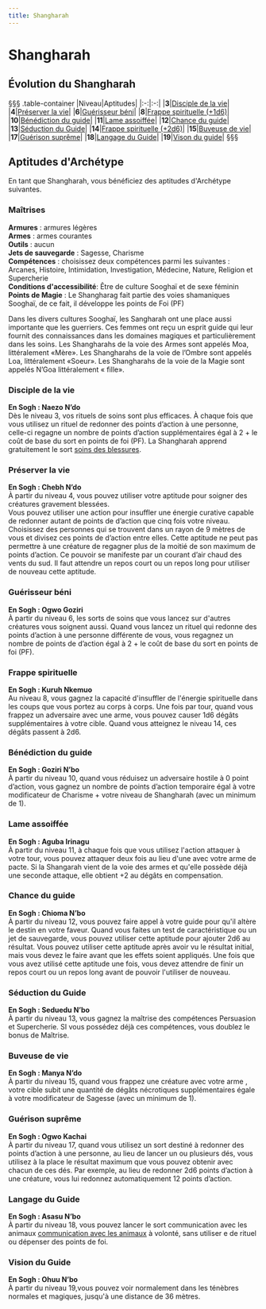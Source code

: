 ```yaml
---
title: Shangharah
---
```

# Shangharah

## Évolution du Shangharah
§§§ .table-container
|Niveau|Aptitudes|
|:-:|:-:|
|**3**|[Disciple de la vie](#disciple-de-la-vie)|
|**4**|[Préserver la vie](#preserver-la-vie)|
|**6**|[Guérisseur béni](#guerisseur-beni)|
|**8**|[Frappe spirituelle (+1d6)](#frappe-spirituelle)|
|**10**|[Bénédiction du guide](#benediction-du-guide)|
|**11**|[Lame assoiffée](#lame-assoiffee)|
|**12**|[Chance du guide](#chance-du-guide)|
|**13**|[Séduction du Guide](#seduction-du-guide)|
|**14**|[Frappe spirituelle (+2d6)](#frappe-spirituelle)|
|**15**|[Buveuse de vie](#buveuse-de-vie)|
|**17**|[Guérison suprême](#guerison-supreme)|
|**18**|[Langage du Guide](#langage-du-guide)|
|**19**|[Vison du guide](#vision-du-guide)|
§§§

## Aptitudes d'Archétype
En tant que Shangharah, vous bénéficiez des aptitudes d'Archétype suivantes.

### Maîtrises
**Armures** : armures légères  
**Armes** : armes courantes  
**Outils** : aucun  
**Jets de sauvegarde** : Sagesse, Charisme  
**Compétences** : choisissez deux compétences parmi les suivantes : Arcanes, Histoire, Intimidation, Investigation, Médecine, Nature, Religion et Supercherie  
**Conditions d'accessibilité**: Être de culture Sooghaï et de sexe féminin  
**Points de Magie** : Le Shangharag fait partie des voies shamaniques Sooghaï, de ce fait, il développe les points de Foi (PF)  

Dans les divers cultures Sooghaï, les Sangharah ont une place aussi importante que les guerriers. Ces femmes ont reçu un esprit guide qui leur fournit des connaissances dans les domaines magiques et particulièrement dans les soins. Les Shangharahs de la voie des Armes sont appelés Moa, littéralement «Mère». Les Shangharahs de la voie de l’Ombre sont appelés Loa, littéralement «Soeur». Les Shangharahs de la voie de la Magie sont appelés N’Goa littéralement « fille».  


### Disciple de la vie
**En Sogh : Naezo N’do**  
Dès le niveau 3, vos rituels de soins sont plus efficaces. À chaque fois que vous utilisez un rituel de redonner des points d’action à une personne, celle-ci regagne un nombre de points d’action supplémentaires égal à 2 + le coût de base du sort en points de foi (PF). La Shangharah apprend gratuitement le sort [soins des blessures](/grimoire/soin-des-blessures).

### Préserver la vie
**En Sogh : Chebh N’do**  
À partir du niveau 4, vous pouvez utiliser votre aptitude pour soigner des créatures gravement blessées.  
Vous pouvez utiliser une action pour insuffler une énergie curative capable de redonner autant de points de d’action que cinq fois votre niveau. Choisissez des personnes qui se trouvent dans un rayon de 9 mètres de vous et divisez ces points de d’action entre elles. Cette aptitude ne peut pas permettre à une créature de regagner plus de la moitié de son maximum de points d’action. Ce pouvoir se manifeste par un courant d’air chaud des vents du sud. Il faut attendre un repos court ou un repos long pour utiliser de nouveau cette aptitude.  

### Guérisseur béni
**En Sogh : Ogwo Goziri**  
À partir du niveau 6, les sorts de soins que vous lancez sur d'autres créatures vous soignent aussi. Quand vous lancez un rituel qui redonne des points d’action à une personne différente de vous, vous regagnez un nombre de points de d’action égal à 2 + le coût de base du sort en points de foi (PF).  

### Frappe spirituelle
**En Sogh :  Kuruh Nkemuo**  
Au niveau 8, vous gagnez la capacité d'insuffler de l'énergie spirituelle dans les coups que vous portez au corps à corps. Une fois par tour, quand vous frappez un adversaire avec une arme, vous pouvez causer 1d6 dégâts supplémentaires à votre cible. Quand vous atteignez le niveau 14, ces dégâts passent à 2d6.  

### Bénédiction du guide  
**En Sogh : Goziri N’bo**  
À partir du niveau 10, quand vous réduisez un adversaire hostile à 0 point d’action, vous gagnez un nombre de points d’action temporaire égal à votre modificateur de Charisme + votre niveau de Shangharah (avec un minimum de 1).  


### Lame assoiffée
**En Sogh : Aguba Irinagu**  
À partir du niveau 11, à chaque fois que vous utilisez l'action attaquer à votre tour, vous pouvez attaquer deux fois au lieu d'une avec votre arme de pacte. Si la Shangarah vient de la voie des armes et qu'elle possède déjà une seconde attaque, elle obtient +2 au dégâts en compensation.  

### Chance du guide  
**En Sogh : Chioma N’bo**  
À partir du niveau 12, vous pouvez faire appel à votre guide pour qu'il altère le destin en votre faveur. Quand vous faites un test de caractéristique ou un jet de sauvegarde, vous pouvez utiliser cette aptitude pour ajouter 2d6 au résultat. Vous pouvez utiliser cette aptitude après avoir vu le résultat initial, mais vous devez le faire avant que les effets soient appliqués.
Une fois que vous avez utilisé cette aptitude une fois, vous devez attendre de finir un repos court ou un repos long avant de pouvoir l'utiliser de nouveau.  

### Séduction du Guide  
**En Sogh : Seduedu N’bo**  
À partir du niveau 13, vous gagnez la maîtrise des compétences Persuasion et Supercherie. SI vous possédez déjà ces compétences, vous doublez le bonus de Maîtrise.  

### Buveuse de vie
**En Sogh : Manya N’do**  
À partir du niveau 15, quand vous frappez une créature avec votre arme , votre cible subit une quantité de dégâts nécrotiques supplémentaires égale à votre modificateur de Sagesse (avec un minimum de 1).  

### Guérison suprême  
**En Sogh : Ogwo Kachai**  
À partir du niveau 17, quand vous utilisez un sort destiné à redonner des points d’action à une personne, au lieu de lancer un ou plusieurs dés, vous utilisez à la place le résultat maximum que vous pouvez obtenir avec chacun de ces dés. Par exemple, au lieu de redonner 2d6 points d’action à une créature, vous lui redonnez automatiquement 12 points d’action.  

### Langage du Guide  
**En Sogh : Asasu N’bo**  
À partir du niveau 18, vous pouvez lancer le sort communication avec les animaux [communication avec les animaux](/grimoire/communication-avec-les-animaux)  à volonté, sans utiliser e de rituel ou dépenser des points de foi.  

### Vision du Guide  
**En Sogh : Ohuu N’bo**  
 À partir du niveau 19,vous pouvez voir normalement dans les ténèbres normales et magiques, jusqu'à une distance de 36 mètres.  
